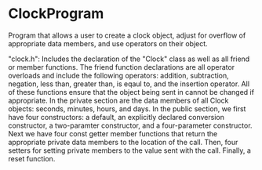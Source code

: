 # ClockProgram
Program that allows a user to create a clock object, adjust for overflow of appropriate data members, and use operators on their object.

"clock.h":
Includes the declaration of the "Clock" class as well as all friend or member functions. The friend function declarations are all operator overloads and include the following operators: addition, subtraction, negation, less than, greater than, is eqaul to, and the insertion operator. All of these functions ensure that the object being sent in cannot be changed if appropriate. In the private section are the data members of all Clock objects: seconds, minutes, hours, and days. In the public section, we first have four constructors: a default, an explicitly declared conversion constructor, a two-paramter constructor, and a four-parameter constructor. Next we have four const getter member functions that return the appropriate private data members to the location of the call. Then, four setters for setting private members to the value sent with the call. Finally, a reset function.
